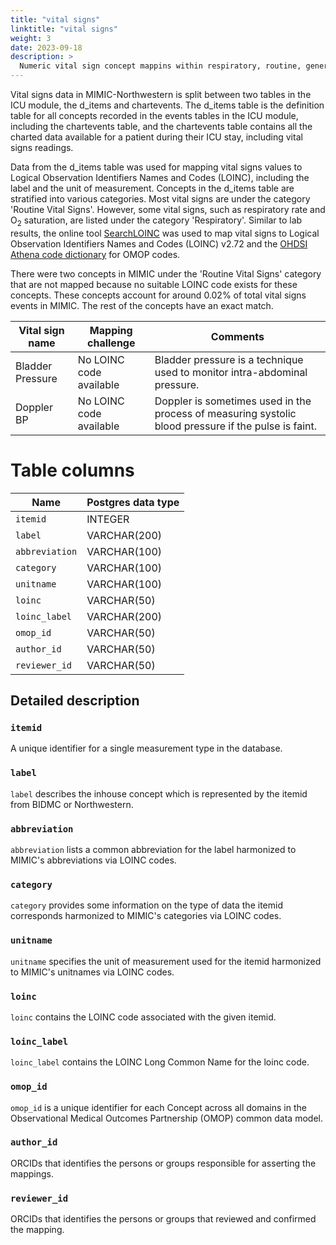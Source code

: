 ```yaml
---
title: "vital signs"
linktitle: "vital signs"
weight: 3
date: 2023-09-18
description: >
  Numeric vital sign concept mappins within respiratory, routine, general, and hemodynamic categories.
---
```


Vital signs data in MIMIC-Northwestern is split between two tables in the ICU module, the d_items and chartevents. The d_items table is the definition table for all concepts recorded in the events tables in the ICU module, including the chartevents table, and the chartevents table contains all the charted data available for a patient during their ICU stay, including vital signs readings. 

Data from the d_items table was used for mapping vital signs values to Logical Observation Identifiers Names and Codes (LOINC), including the label and the unit of measurement. Concepts in the d_items table are stratified into various categories. Most vital signs are under the category 'Routine Vital Signs'. However, some vital signs, such as respiratory rate and O<sub>2</sub> saturation, are listed under the category 'Respiratory'. Similar to lab results, the online tool [SearchLOINC](https://loinc.org/search/) was used to map vital signs to Logical Observation Identifiers Names and Codes (LOINC) v2.72 and the [OHDSI Athena code dictionary](https://athena.ohdsi.org/) for OMOP codes. 

There were two concepts in MIMIC under the 'Routine Vital Signs' category that are not mapped because no suitable LOINC code exists for these concepts. These concepts account for around 0.02% of total vital signs events in MIMIC. The rest of the concepts have an exact match.

| Vital sign name | Mapping challenge | Comments |
|-----------------|---------------|----------|
| Bladder Pressure | No LOINC code available | Bladder pressure is a technique used to monitor intra-abdominal pressure. |
| Doppler BP | No LOINC code available | Doppler is sometimes used in the process of measuring systolic blood pressure if the pulse is faint. |

# Table columns

| Name            | Postgres data type  |
| --------------- | ------------------- |
| `itemid`        | INTEGER             |
| `label`         | VARCHAR(200)        |
| `abbreviation`  | VARCHAR(100)        |
| `category`      | VARCHAR(100)        |
| `unitname`      | VARCHAR(100)        |
| `loinc`         | VARCHAR(50)         |
| `loinc_label`   | VARCHAR(200)        |
| `omop_id`       | VARCHAR(50)         |
| `author_id`     | VARCHAR(50)         |
| `reviewer_id`   | VARCHAR(50)         |

## Detailed description

### `itemid`
A unique identifier for a single measurement type in the database.
###  `label`
`label` describes the inhouse concept which is represented by the itemid from BIDMC or Northwestern.
### `abbreviation`
`abbreviation` lists a common abbreviation for the label harmonized to MIMIC's abbreviations via LOINC codes.
### `category`
`category` provides some information on the type of data the itemid corresponds harmonized to MIMIC's categories via LOINC codes.
### `unitname`
`unitname` specifies the unit of measurement used for the itemid harmonized to MIMIC's unitnames via LOINC codes.
### `loinc`
`loinc` contains the LOINC code associated with the given itemid. 
### `loinc_label`
`loinc_label` contains the LOINC Long Common Name for the loinc code.
### `omop_id`
`omop_id` is a unique identifier for each Concept across all domains in the Observational Medical Outcomes Partnership (OMOP) common data model.
### `author_id`
ORCIDs that identifies the persons or groups responsible for asserting the mappings.
### `reviewer_id`
ORCIDs that identifies the persons or groups that reviewed and confirmed the mapping.
